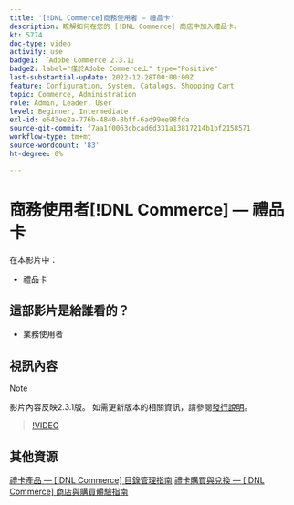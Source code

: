 ```yaml
---
title: '[!DNL Commerce]商務使用者 — 禮品卡'
description: 瞭解如何在您的 [!DNL Commerce] 商店中加入禮品卡。
kt: 5774
doc-type: video
activity: use
badge1: 「Adobe Commerce 2.3.1」
badge2: label="僅於Adobe Commerce上" type="Positive"
last-substantial-update: 2022-12-28T00:00:00Z
feature: Configuration, System, Catalogs, Shopping Cart
topic: Commerce, Administration
role: Admin, Leader, User
level: Beginner, Intermediate
exl-id: e643ee2a-776b-4840-8bff-6ad99ee98fda
source-git-commit: f7aa1f0063cbcad6d331a13817214b1bf2158571
workflow-type: tm+mt
source-wordcount: '83'
ht-degree: 0%

---
```


# 商務使用者[!DNL Commerce] — 禮品卡

在本影片中：

- 禮品卡

## 這部影片是給誰看的？

- 業務使用者

## 視訊內容

>[!NOTE]
>
>影片內容反映2.3.1版。 如需更新版本的相關資訊，請參閱[發行說明](https://experienceleague.adobe.com/docs/commerce-operations/release/notes/overview.html)。

>[!VIDEO](https://video.tv.adobe.com/v/35959?quality=12&learn=on)

## 其他資源

[禮卡產品 —  [!DNL Commerce] 目錄管理指南](https://experienceleague.adobe.com/docs/commerce-admin/catalog/products/types/product-gift-card-create.html)
[禮卡購買與兌換 —  [!DNL Commerce] 商店與購買體驗指南](https://experienceleague.adobe.com/docs/commerce-admin/stores-sales/point-of-purchase/gift-cards/product-gift-card-workflow.html)

